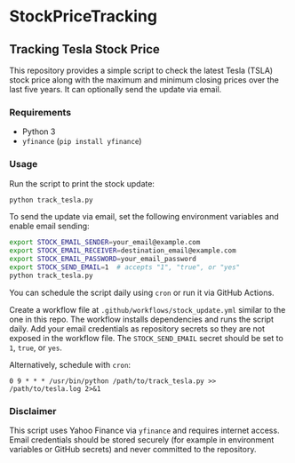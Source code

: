 # StockPriceTracking

## Tracking Tesla Stock Price

This repository provides a simple script to check the latest Tesla (TSLA) stock
price along with the maximum and minimum closing prices over the last five
years. It can optionally send the update via email.

### Requirements

- Python 3
- `yfinance` (`pip install yfinance`)

### Usage

Run the script to print the stock update:

```bash
python track_tesla.py
```

To send the update via email, set the following environment variables and enable
email sending:

```bash
export STOCK_EMAIL_SENDER=your_email@example.com
export STOCK_EMAIL_RECEIVER=destination_email@example.com
export STOCK_EMAIL_PASSWORD=your_email_password
export STOCK_SEND_EMAIL=1  # accepts "1", "true", or "yes"
python track_tesla.py
```

You can schedule the script daily using `cron` or run it via GitHub Actions.

Create a workflow file at `.github/workflows/stock_update.yml` similar to the
one in this repo. The workflow installs dependencies and runs the script daily.
Add your email credentials as repository secrets so they are not exposed in the
workflow file. The `STOCK_SEND_EMAIL` secret should be set to `1`, `true`, or
`yes`.

Alternatively, schedule with `cron`:

```cron
0 9 * * * /usr/bin/python /path/to/track_tesla.py >> /path/to/tesla.log 2>&1
```

### Disclaimer

This script uses Yahoo Finance via `yfinance` and requires internet access.
Email credentials should be stored securely (for example in environment
variables or GitHub secrets) and never committed to the repository.
